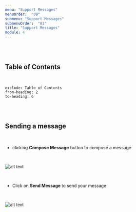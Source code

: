 ```yaml
---
menu: "Support Messages"
menuOrder:  "09"
submenu: "Support Messages"
submenuOrder:  "01"
title: "Support Messages"
module: 4
---
```


<br />
<br />

## Table of Contents

<br />

```toc
exclude: Table of Contents
from-heading: 2
to-heading: 6
```

<br />
<br />


## Sending a message

<br />

* clicking **Compose Message** button to compose a message

<br />

![alt text](/images/ComposeMessageBtn.png "Title")

<br />


* Click on **Send Message** to send your message


<br />

![alt text](/images/sendMessageBtn.png "Title")

<!-- <br />

 * Click on **View Claims** button to view claims associated with the provider


<br />

![alt text](/images/viewClaims.png "Title")

<br />

* The enrollee info tab show the details of an enrollee scroll down to view the drugs info and service info.

<br />

![alt text](/images/enrolleeInfotab.png "Title")

<br />

* Click on the **Benefits and Medical History** tab to view medical history and benefit associated with an enrollee

<br />

![alt text](/images/benefitandMedicalHistory.png "Title")

<br />

* click on the **Authorization Code** tab to view the authorization code.

<br />

 ![alt text](/images/authorizationCodeTab.png "Title")

<br /> -->

<!-- * Enter new password, retype new password
* Click on Agree to terms and conditions
* Click on <b>SignUp</b> button to direct User to Content Creator Page -->




